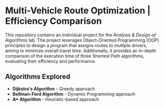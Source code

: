<h1>Multi-Vehicle Route Optimization | Efficiency Comparison</h1>
<p>
    This repository contains an individual project for the 
    <i>Analysis & Design of Algorithms</i> lab. The project leverages Object-Oriented Programming (OOP) principles to design a program that assigns routes to multiple drivers, aiming to minimize overall travel time. Additionally, it provides an in-depth comparison of the execution time of three Shortest Path algorithms, evaluating their efficiency and performance.
</p>
<h2>Algorithms Explored</h2>
<ul>
    <li><b>Dijkstra's Algorithm</b> - Greedy approach</li>
    <li><b>Bellman-Ford Algorithm</b> - Dynamic Programming approach</li>
    <li><b>A* Algorithm</b> - Heuristic-based approach</li>
</ul>
